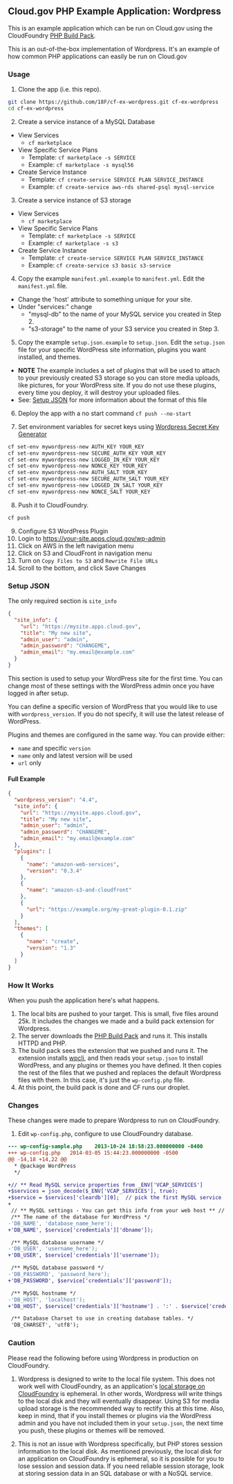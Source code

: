 ## Cloud.gov PHP Example Application:  Wordpress

This is an example application which can be run on Cloud.gov using the CloudFoundry [PHP Build Pack].

This is an out-of-the-box implementation of Wordpress.  It's an example of how common PHP applications can easily be run on Cloud.gov

### Usage

1. Clone the app (i.e. this repo).

  ```bash
  git clone https://github.com/18F/cf-ex-wordpress.git cf-ex-wordpress
  cd cf-ex-wordpress
  ```
2. Create a service instance of a MySQL Database
 * View Services
    * `cf marketplace`
 * View Specific Service Plans
    * Template: `cf marketplace -s SERVICE`
    * Example: `cf marketplace -s mysql56`
 * Create Service Instance
    * Template: `cf create-service SERVICE PLAN SERVICE_INSTANCE`
    * Example: `cf create-service aws-rds shared-psql mysql-service`

3. Create a service instance of S3 storage
  * View Services
     * `cf marketplace`
  * View Specific Service Plans
     * Template: `cf marketplace -s SERVICE`
     * Example: `cf marketplace -s s3`
  * Create Service Instance
     * Template: `cf create-service SERVICE PLAN SERVICE_INSTANCE`
     * Example: `cf create-service s3 basic s3-service`

4. Copy the example `manifest.yml.example` to `manifest.yml`. Edit the `manifest.yml` file.
  * Change the 'host' attribute to something unique for your site.
  * Under "services:" change
    * "mysql-db" to the name of your MySQL service you created in Step 2.
    * "s3-storage" to the name of your S3 service you created in Step 3.

5. Copy the example `setup.json.example` to `setup.json`. Edit the `setup.json` file for your specific WordPress site information, plugins you want installed, and themes.
  * **NOTE** The example includes a set of plugins that will be used to attach to your previously created S3 storage so you can store media uploads, like pictures, for your WordPress site. If you do not use these plugins, every time you deploy, it will destroy your uploaded files. 
  * See: [Setup JSON](#setup-json) for more information about the format of this file

6. Deploy the app with a no start command
`cf push --no-start`

7. Set environment variables for secret keys using [Wordpress Secret Key Generator](https://api.wordpress.org/secret-key/1.1/salt/)

  ```bash
  cf set-env mywordpress-new AUTH_KEY YOUR_KEY
  cf set-env mywordpress-new SECURE_AUTH_KEY YOUR_KEY
  cf set-env mywordpress-new LOGGED_IN_KEY YOUR_KEY
  cf set-env mywordpress-new NONCE_KEY YOUR_KEY
  cf set-env mywordpress-new AUTH_SALT YOUR_KEY
  cf set-env mywordpress-new SECURE_AUTH_SALT YOUR_KEY
  cf set-env mywordpress-new LOGGED_IN_SALT YOUR_KEY
  cf set-env mywordpress-new NONCE_SALT YOUR_KEY
  ```

8. Push it to CloudFoundry.

  ```bash
  cf push
  ```

9. Configure S3 WordPress Plugin
 1. Login to https://your-site.apps.cloud.gov/wp-admin
 2. Click on AWS in the left navigation menu
 3. Click on S3 and CloudFront in navigation menu
 4. Turn on `Copy Files to S3` and `Rewrite File URLs`
 5. Scroll to the bottom, and click Save Changes

### Setup JSON
The only required section is `site_info`
```json
{
  "site_info": {
    "url": "https://mysite.apps.cloud.gov",
    "title": "My new site",
    "admin_user": "admin",
    "admin_password": "CHANGEME",
    "admin_email": "my.email@example.com"
  }
}
```
This section is used to setup your WordPress site for the first time. You can change most of these settings with the WordPress admin once you have logged in after setup.

You can define a specific version of WordPress that you would like to use with `wordpress_version`. If you do not specify, it will use the latest release of WordPress.

Plugins and themes are configured in the same way. You can provide either:
 * `name` and specific `version`
 * `name` only and latest version will be used
 * `url` only

#### Full Example
```json
{
  "wordpress_version": "4.4",
  "site_info": {
    "url": "https://mysite.apps.cloud.gov",
    "title": "My new site",
    "admin_user": "admin",
    "admin_password": "CHANGEME",
    "admin_email": "my.email@example.com"
  },
  "plugins": [
    {
      "name": "amazon-web-services",
      "version": "0.3.4"
    },
    {
      "name": "amazon-s3-and-cloudfront"
    },
    {
      "url": "https://example.org/my-great-plugin-0.1.zip"
    }
  ],
  "themes": [
    {
      "name": "create",
      "version": "1.3"
    }
  ]
}
```

### How It Works

When you push the application here's what happens.

1. The local bits are pushed to your target.  This is small, five files around 25k. It includes the changes we made and a build pack extension for Wordpress.
1. The server downloads the [PHP Build Pack] and runs it.  This installs HTTPD and PHP.
1. The build pack sees the extension that we pushed and runs it.  The extension installs [wpcli](http://wp-cli.org/), and then reads your `setup.json` to install WordPress, and any plugins or themes you have defined. It then copies the rest of the files that we pushed and replaces the default Wordpress files with them.  In this case, it's just the `wp-config.php` file.
1. At this point, the build pack is done and CF runs our droplet.

### Changes

These changes were made to prepare Wordpress to run on CloudFoundry.

1. Edit `wp-config.php`, configure to use CloudFoundry database.

```diff
--- wp-config-sample.php	2013-10-24 18:58:23.000000000 -0400
+++ wp-config.php	2014-03-05 15:44:23.000000000 -0500
@@ -14,18 +14,22 @@
  * @package WordPress
  */

+// ** Read MySQL service properties from _ENV['VCAP_SERVICES']
+$services = json_decode($_ENV['VCAP_SERVICES'], true);
+$service = $services['cleardb'][0];  // pick the first MySQL service
+
 // ** MySQL settings - You can get this info from your web host ** //
 /** The name of the database for WordPress */
-'DB_NAME', 'database_name_here');
+'DB_NAME', $service['credentials']['dbname']);

 /** MySQL database username */
-'DB_USER', 'username_here');
+'DB_USER', $service['credentials']['username']);

 /** MySQL database password */
-'DB_PASSWORD', 'password_here');
+'DB_PASSWORD', $service['credentials']['password']);

 /** MySQL hostname */
-'DB_HOST', 'localhost');
+'DB_HOST', $service['credentials']['hostname'] . ':' . $service['credentials']['port']);

 /** Database Charset to use in creating database tables. */
 'DB_CHARSET', 'utf8');
```

### Caution

Please read the following before using Wordpress in production on CloudFoundry.

1. Wordpress is designed to write to the local file system.  This does not work well with CloudFoundry, as an application's [local storage on CloudFoundry] is ephemeral.  In other words, Wordpress will write things to the local disk and they will eventually disappear. Using S3 for media upload storage is the recommended way to rectify this at this time. Also, keep in mind, that if you install themes or plugins via the WordPress admin and you have not included them in your `setup.json`, the next time you push, these plugins or themes will be removed.

1. This is not an issue with Wordpress specifically, but PHP stores session information to the local disk.  As mentioned previously, the local disk for an application on CloudFoundry is ephemeral, so it is possible for you to lose session and session data.  If you need reliable session storage, look at storing session data in an SQL database or with a NoSQL service.


[PHP Build Pack]:https://github.com/dmikusa-pivotal/cf-php-build-pack
[secret keys]:https://github.com/dmikusa-pivotal/cf-ex-worpress/blob/master/wp-config.php#L49
[WordPress.org secret-key service]:https://api.wordpress.org/secret-key/1.1/salt
[ClearDb]:https://www.cleardb.com/
[local storage on CloudFoundry]:http://docs.cloudfoundry.org/devguide/deploy-apps/prepare-to-deploy.html#filesystem
[wp-content directory]:http://codex.wordpress.org/Determining_Plugin_and_Content_Directories
[ephemeral file system]:http://docs.cloudfoundry.org/devguide/deploy-apps/prepare-to-deploy.html#filesystem
